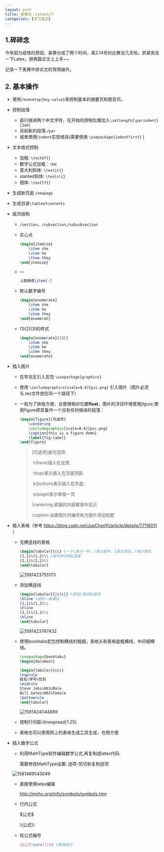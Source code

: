 ```yaml
---
layout: post
title: 美赛向：Latex入门
categories: [学习笔记]
---
```




## 1.碎碎念

今年因为疫情的原因，美赛分成了两个时间，离2.14号的比赛没几天啦。抓紧突击一下Latex，排两篇论文上上手~~

记录一下美赛中排论文的常用操作。

## 2. 基本操作

* 使用`/mcmsetup{key-value}`来控制基本的摘要页和题目页。

* 控制段落

  * 首行缩进两个中文字符，在开始的控制位置加入`\setlength{\parindent}{2em} `
  * 另起新的段落:`/par`
  * 或者使用/`indent`实现缩进(需要使用 `\usepackage{indentfirst}` )

* 文本格式控制

  * 加粗: `\textbf{}`
  * 数学公式加粗：`\bm`
  * 意大利斜体: `\textit{}`
  * slanted斜体: `\textsl{}`
  * 细体: `\textlf{}`

* 生成新页面 `/newpage`

* 生成目录`\tableofcontents`

* 层次结构

  * `/section`，`/subsection`,`/subsubsection`

  * 实心点

    ```latex
    \begin{itemize}
        \item she
        \item he
        \ttem they
    \end{itemize}
    ```

  * —

    ```latex
    上面换成\item[-] 
    ```

  * 默认数字编号

    ```latex
    \begin{enumerate}
        \item she
        \item he
        \item they
    \end{enumerat}
    ```

  * (1)(2)(3)的样式

    ```latex
    \begin{enumerate}[(1)]
        \item she
        \item he
        \item they
    \end{enumerate}
    ```

* 插入图片

  * 在导言区引入宏包 `\usepackage{graphicx}`

  * 使用 `\includegraphics[scale=0.6]{pic.png}` 引入图片（图片必须与.tex文件放在同一个路径下）

  * 一般为了排版方便，会使用相对位置**float**，图片的浮动环境使用*figure*,使用figure把其看作一个没有任何缩进的段落：

    ```latex
    \begin{figure}[可选项]
        \centering
        \includegraphics[scale=0.6]{pic.png}
        \caption{this is a figure demo}
        \label{fig:label}
    \end{figure}
    ```

    > [可选项]是可选项:
    >
    > ​	h(here)插入在这里;
    >
    > ​	t(top)表示插入在页面顶部
    >
    > ​	b(bottom)表示插入在页底;
    >
    > ​	p(page)表示单独一页	
    >
    > \centering:紧跟的内容都居中显示
    >
    > \caption:设置图片的编号和为图片添加标题

* 插入表格（参考 https://blog.csdn.net/JueChenYi/article/details/77116011 ）

  * 无横竖线的表格

    ```latex
    \begin{tabular}{cc} %一个c表示一列，c表示剧中，l表示居左，r表示居右
    (1,1)&(1,2)\\ %每列中间用&连接
    (2,1)&(2,2)\\
    \end{tabular}
    ```

    ![1581423755173](C:\Users\DELL\Documents\GitHub\Starryclc.github.io\public\image\1581423755173.png)

  * 添加横竖线

    ```latex
    \begin{tabular}{|c|c|} %添加|来控制竖线
    \hline %绘制一条横线
    (1,1)&(1,2)\\ 
    \hline
    (2,1)&(2,2)\\
    \hline
    \end{tabular}
    ```

    ![1581423767432](C:\Users\DELL\Documents\GitHub\Starryclc.github.io\public\image\1581423767432.png)

  * 使用booktabs宏包控制横线的粗细，表格头和表格底粗横线，中间细横线。

    ```latex
    \usepackage{booktabs}
    \begin{document}
    
    \begin{tabular}{ccc}
    \toprule
    姓名&学号&性别
    \midrule
    Steve Jobs&001&Male
    Bill Gates&002&Female
    \bottomrule
    \end{tabular}
    ```

    ![1581424044889](C:\Users\DELL\Documents\GitHub\Starryclc.github.io\public\image\1581424044889.png)

  * 控制行间距:\linespread{1.25}

  * 表格也可以使用网上的表格生成工具生成，也很方便

* 插入数学公式

  * 利用MathType软件编辑数学公式,再复制成latex代码.

    需要修改MathType设置: 选项-剪切和复制选项

  ![1581489545049](C:\Users\DELL\Documents\GitHub\Starryclc.github.io\public\image\1581489545049.png)
  * 直接使用latex编辑

     http://mohu.org/info/symbols/symbols.htm 

  * 行内公式

    \$公式$

    \\(公式)\

  * 给公式编号

    ```latex
    $$公式\eqno(1)$$ %单独成行
    ```

    
